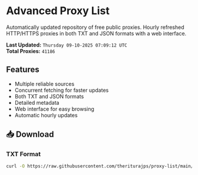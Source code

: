 # Advanced Proxy List

Automatically updated repository of free public proxies. Hourly refreshed HTTP/HTTPS proxies in both TXT and JSON formats with a web interface.

**Last Updated:** `Thursday 09-10-2025 07:09:12 UTC`  
**Total Proxies:** `41186`

## Features
- Multiple reliable sources
- Concurrent fetching for faster updates
- Both TXT and JSON formats
- Detailed metadata
- Web interface for easy browsing
- Automatic hourly updates

## 📥 Download

### TXT Format
```bash
curl -O https://raw.githubusercontent.com/theriturajps/proxy-list/main/proxies.txt